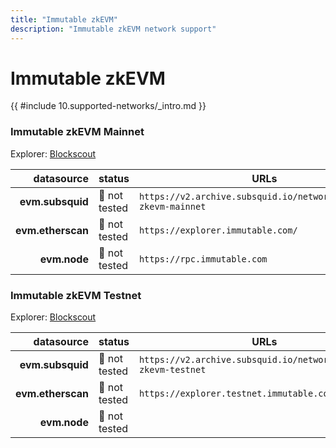 ```yaml
---
title: "Immutable zkEVM"
description: "Immutable zkEVM network support"
---
```


<!-- markdownlint-disable single-h1 heading-increment no-inline-html -->

# Immutable zkEVM

{{ #include 10.supported-networks/_intro.md }}

### Immutable zkEVM Mainnet

Explorer: [Blockscout](https://explorer.immutable.com/)

|        datasource | status        | URLs                                                             |
| -----------------:|:------------- | ---------------------------------------------------------------- |
|  **evm.subsquid** | 🤔 not tested | `https://v2.archive.subsquid.io/network/immutable-zkevm-mainnet` |
| **evm.etherscan** | 🤔 not tested | `https://explorer.immutable.com/`                                |
|      **evm.node** | 🤔 not tested | `https://rpc.immutable.com`                                      |

### Immutable zkEVM Testnet

Explorer: [Blockscout](https://explorer.testnet.immutable.com/)

|        datasource | status        | URLs                                                             |
| -----------------:|:------------- | ---------------------------------------------------------------- |
|  **evm.subsquid** | 🤔 not tested | `https://v2.archive.subsquid.io/network/immutable-zkevm-testnet` |
| **evm.etherscan** | 🤔 not tested | `https://explorer.testnet.immutable.com/api`                     |
|      **evm.node** | 🤔 not tested |                                                                  |
